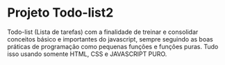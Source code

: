 # Projeto Todo-list2
Todo-list (Lista de tarefas) com a finalidade de treinar e consolidar conceitos básico e importantes do javascript, sempre seguindo as boas práticas de programação como pequenas funções  e funções puras. Tudo isso usando somente HTML, CSS e JAVASCRIPT PURO.

